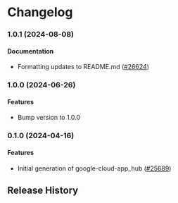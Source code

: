 # Changelog

### 1.0.1 (2024-08-08)

#### Documentation

* Formatting updates to README.md ([#26624](https://github.com/googleapis/google-cloud-ruby/issues/26624)) 

### 1.0.0 (2024-06-26)

#### Features

* Bump version to 1.0.0 

### 0.1.0 (2024-04-16)

#### Features

* Initial generation of google-cloud-app_hub ([#25689](https://github.com/googleapis/google-cloud-ruby/issues/25689)) 

## Release History
